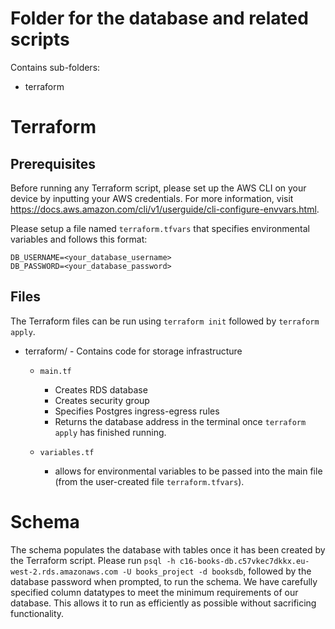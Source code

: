 # Folder for the database and related scripts
Contains sub-folders:
- terraform

# Terraform

## Prerequisites
Before running any Terraform script, please set up the AWS CLI on your device by inputting your AWS credentials. For more information, visit https://docs.aws.amazon.com/cli/v1/userguide/cli-configure-envvars.html.

Please setup a file named `terraform.tfvars` that specifies environmental variables and follows this format:
```
DB_USERNAME=<your_database_username>
DB_PASSWORD=<your_database_password>
```
## Files

The Terraform files can be run using `terraform init` followed by `terraform apply`.

- terraform/ - Contains code for storage infrastructure
    - `main.tf` 
        - Creates RDS database 
        - Creates security group
        - Specifies Postgres ingress-egress rules
        - Returns the database address in the terminal once `terraform apply` has finished running.

    - `variables.tf`
        - allows for environmental variables to be passed into the main file (from the user-created file `terraform.tfvars`).


# Schema
The schema populates the database with tables once it has been created by the Terraform script.
Please run `psql -h c16-books-db.c57vkec7dkkx.eu-west-2.rds.amazonaws.com -U books_project -d booksdb`, followed 
by the database password when prompted, to run the schema.
We have carefully specified column datatypes to meet the minimum requirements of our database. This allows it to run as 
efficiently as possible without sacrificing functionality. 